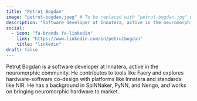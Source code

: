 ```yaml
---
title: "Petruț Bogdan"
image: "petrut-bogdan.jpeg" # To be replaced with "petrut-bogdan.jpg" or similar
description: "Software developer at Innatera, active in the neuromorphic community. Contributes to Faery, explores hardware-software co-design (Innatera, NIR)."
social:
  - icon: "fa-brands fa-linkedin"
    link: "https://www.linkedin.com/in/petrutbogdan"
    title: "linkedin"
draft: false
---
```

Petruț Bogdan is a software developer at Innatera, active in the neuromorphic community. He contributes to tools like Faery and explores hardware-software co-design with platforms like Innatera and standards like NIR. He has a background in SpiNNaker, PyNN, and Nengo, and works on bringing neuromorphic hardware to market.
